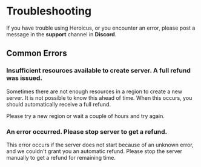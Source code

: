 # Troubleshooting

If you have trouble using Heroicus, or you encounter an error, please post a message in the
**support** channel in **Discord**.

## Common Errors

### Insufficient resources available to create server. A full refund was issued.

Sometimes there are not enough resources in a region to create a new server. It is not possible to know this ahead of time. When this occurs, you should automatically receive a full refund.

Please try a new region or wait a couple of hours and try again.

### An error occurred. Please stop server to get a refund.

This error occurs if the server does not start because of an unknown error, and we couldn't grant you an automatic refund. Please stop the server manually to get a refund for remaining time.

